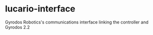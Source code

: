 # lucario-interface
Gyrodos Robotics's communications interface linking the controller and Gyrodos 2.2
